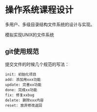 # 操作系统课程设计

多用户、多级目录结构文件系统的设计与实现。

模拟实现UNIX的文件系统



## git使用规范

提交文件的时候几个规范的写法：

```
init: 初始化项目
add: 添加用xxx功能
update: 完善xx功能
done: 完成xx功能
fix: 修复xxbug
delete: 删除xxx内容
reset: 放弃修改返回
```

